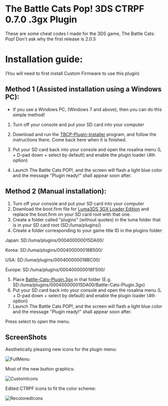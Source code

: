 # The Battle Cats Pop! 3DS CTRPF 0.7.0 .3gx Plugin

These are some cheat codes I made for the 3DS game, The Battle Cats: Pop!
Don't ask why the first release is 2.0.5

# Installation guide:
(You will need to first install Custom Firmware to use this plugin)

Method 1 (Assisted installation using a Windows PC):
---

- If you use a Windows PC, (Windows 7 and above), then you can do this simple method!

1. Turn off your console and put your SD card into your computer

2. Download and run the [TBCP-Plugin-Installer](https://github.com/FoofooTheGuy/Battle-Cats-Pop-The.-3DS-Plugin/releases/latest/download/TBCP-Plugin-Installer.exe) program, and follow the instructions there. Come back here when it is finished.
3. Put your SD card back into your console and open the rosalina menu (L + D-pad down + select by default) and enable the plugin loader (4th option)
4. Launch The Battle Cats POP!, and the screen will flash a light blue color and the message "Plugin ready!" shall appear soon after.

Method 2 (Manual installation):
---
1. Turn off your console and put your SD card into your computer
2. Download the boot.firm file for [Luma3DS 3GX Loader Edition](https://github.com/Nanquitas/Luma3DS/releases/latest) and
replace the boot.firm on your SD card root with that one.
3. Create a folder called "plugins" (without quotes) in the luma folder that is in your SD card root (SD:/luma/plugins/)
4. Create a folder corresponding to your game title ID in the plugins folder:

Japan: SD:/luma/plugins/000400000015DA00/

Korea: SD:/luma/plugins/000400000018B500/

USA: SD:/luma/plugins/000400000018BC00/

Europe: SD:/luma/plugins/000400000018F500/

5. Place [Battle-Cats-Plugin.3gx](https://github.com/FoofooTheGuy/Battle-Cats-Pop-The.-3DS-Plugin/releases/latest/download/Battle-Cats-Plugin.3gx) in that folder (E.g. SD:/luma/plugins/000400000015DA00/Battle-Cats-Plugin.3gx)
6. Put your SD card back into your console and open the rosalina menu (L + D-pad down + select by default) and enable the plugin loader (4th option)
7. Launch The Battle Cats POP!, and the screen will flash a light blue color and the message "Plugin ready!" shall appear soon after.

Press select to open the menu.

ScreenShots
---

Aesthetically pleasing new icons for the plugin menu:

![FullMenu](https://user-images.githubusercontent.com/32585652/145265393-b119d858-df0a-4c4c-9b31-12967c1e1efc.png)

Most of the new button graphics:

![CustomIcons](https://user-images.githubusercontent.com/32585652/145265626-b4cfc42f-9343-4c07-89ae-a6d1d2daee78.png)

Edited CTRPF icons to fit the color scheme:

![RecoloredIcons](https://user-images.githubusercontent.com/32585652/145265643-9efd9263-cecf-4816-8767-8c77522a32e5.png)

